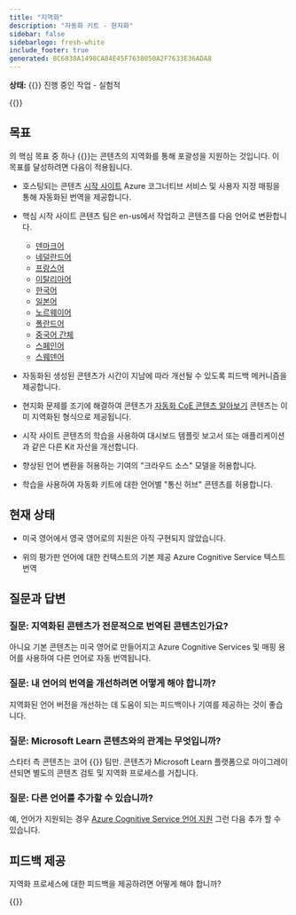 ```yaml
---
title: "지역화"
description: "자동화 키트 - 현지화"
sidebar: false
sidebarlogo: fresh-white
include_footer: true
generated: 8C6838A1498CA84E45F7638050A2F7633E36ADA8
---
```


**상태:** {{<externalImage src="https://github.githubassets.com/images/icons/emoji/unicode/1f6a7.png" size="16x16" text="Construction Icon">}} 진행 중인 작업 - 실험적

{{<toc>}}

## 목표

의 핵심 목표 중 하나 {{<product-name>}}는 콘텐츠의 지역화를 통해 포괄성을 지원하는 것입니다. 이 목표를 달성하려면 다음이 적용됩니다.

- 호스팅되는 콘텐츠 [시작 사이트](https://aka.ms/ak4pp/starter) Azure 코그너티브 서비스 및 사용자 지정 매핑을 통해 자동화된 번역을 제공합니다.

- 핵심 시작 사이트 콘텐츠 팀은 en-us에서 작업하고 콘텐츠를 다음 언어로 변환합니다.

  - [덴마크어](https://microsoft.github.io/powercat-automation-kit/da/)
  - [네덜란드어](https://microsoft.github.io/powercat-automation-kit/nl/)
  - [프랑스어](https://microsoft.github.io/powercat-automation-kit/fr/)
  - [이탈리아어](https://microsoft.github.io/powercat-automation-kit/it/)
  - [한국어](https://microsoft.github.io/powercat-automation-kit/ko/)
  - [일본어](https://microsoft.github.io/powercat-automation-kit/ja/)
  - [노르웨이어](https://microsoft.github.io/powercat-automation-kit/nb/)
  - [폴란드어](https://microsoft.github.io/powercat-automation-kit/pl/)
  - [중국어 간체](https://microsoft.github.io/powercat-automation-kit/zh-hans)
  - [스페인어](https://microsoft.github.io/powercat-automation-kit/es/)
  - [스웨덴어](https://microsoft.github.io/powercat-automation-kit/sv/)

- 자동화된 생성된 콘텐츠가 시간이 지남에 따라 개선될 수 있도록 피드백 메커니즘을 제공합니다.

- 현지화 문제를 조기에 해결하여 콘텐츠가 [자동화 CoE 콘텐츠 알아보기](https://aka.ms/AutomationCoE) 콘텐츠는 이미 지역화된 형식으로 제공됩니다.

- 시작 사이트 콘텐츠의 학습을 사용하여 대시보드 템플릿 보고서 또는 애플리케이션과 같은 다른 Kit 자산을 개선합니다.

- 향상된 언어 변환을 허용하는 기여의 "크라우드 소스" 모델을 허용합니다.

- 학습을 사용하여 자동화 키트에 대한 언어별 "통신 허브" 콘텐츠를 허용합니다.

## 현재 상태

- 미국 영어에서 영국 영어로의 지원은 아직 구현되지 않았습니다.

- 위의 평가판 언어에 대한 컨텍스트의 기본 제공 Azure Cognitive Service 텍스트 번역

## 질문과 답변

### **질문:** 지역화된 콘텐츠가 전문적으로 번역된 콘텐츠인가요?

아니요 기본 콘텐츠는 미국 영어로 만들어지고 Azure Cognitive Services 및 매핑 용어를 사용하여 다른 언어로 자동 번역됩니다.

### **질문:** 내 언어의 번역을 개선하려면 어떻게 해야 합니까?

지역화된 언어 버전을 개선하는 데 도움이 되는 피드백이나 기여를 제공하는 것이 좋습니다.

### **질문:** Microsoft Learn 콘텐츠와의 관계는 무엇입니까?

스타터 측 콘텐츠는 코어 {{<product-name>}} 팀만. 콘텐츠가 Microsoft Learn 플랫폼으로 마이그레이션되면 별도의 콘텐츠 검토 및 지역화 프로세스를 거칩니다.

### **질문:** 다른 언어를 추가할 수 있습니까?

예, 언어가 지원되는 경우 [Azure Cognitive Service 언어 지원](https://learn.microsoft.com/azure/cognitive-services/language-support) 그런 다음 추가 할 수 있습니다.

## 피드백 제공

지역화 프로세스에 대한 피드백을 제공하려면 어떻게 해야 합니까?

{{<questions name="/content/ko/localization.json" completed="질문을 완료해 주셔서 감사합니다" shownavigationbuttons="false" locale="ko">}}
